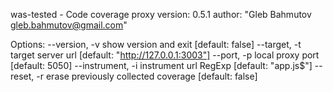 was-tested - Code coverage proxy
  version: 0.5.1
  author: "Gleb Bahmutov <gleb.bahmutov@gmail.com>"

Options:
  --version, -v     show version and exit                [default: false]
  --target, -t      target server url                    [default: "http://127.0.0.1:3003"]
  --port, -p        local proxy port                     [default: 5050]
  --instrument, -i  instrument url RegExp                [default: "app.js$"]
  --reset, -r       erase previously collected coverage  [default: false]